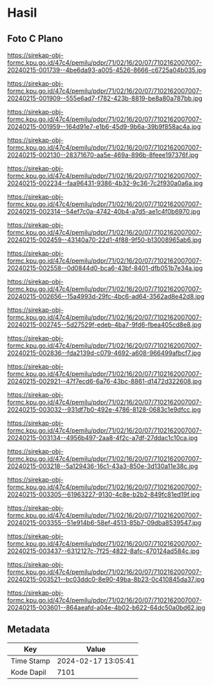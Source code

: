 # Hasil

## Foto C Plano

https://sirekap-obj-formc.kpu.go.id/47c4/pemilu/pdpr/71/02/16/20/07/7102162007007-20240215-001739--4be6da93-a005-4526-8666-c6725a04b035.jpg

https://sirekap-obj-formc.kpu.go.id/47c4/pemilu/pdpr/71/02/16/20/07/7102162007007-20240215-001909--555e6ad7-f782-423b-8819-be8a80a787bb.jpg

https://sirekap-obj-formc.kpu.go.id/47c4/pemilu/pdpr/71/02/16/20/07/7102162007007-20240215-001959--164d91e7-e1b6-45d9-9b6a-39b9f858ac4a.jpg

https://sirekap-obj-formc.kpu.go.id/47c4/pemilu/pdpr/71/02/16/20/07/7102162007007-20240215-002130--28371670-aa5e-469a-896b-8feee197376f.jpg

https://sirekap-obj-formc.kpu.go.id/47c4/pemilu/pdpr/71/02/16/20/07/7102162007007-20240215-002234--faa96431-9386-4b32-9c36-7c2f930a0a6a.jpg

https://sirekap-obj-formc.kpu.go.id/47c4/pemilu/pdpr/71/02/16/20/07/7102162007007-20240215-002314--54ef7c0a-4742-40b4-a7d5-ae1c4f0b6970.jpg

https://sirekap-obj-formc.kpu.go.id/47c4/pemilu/pdpr/71/02/16/20/07/7102162007007-20240215-002459--43140a70-22d1-4f88-9f50-b13008965ab6.jpg

https://sirekap-obj-formc.kpu.go.id/47c4/pemilu/pdpr/71/02/16/20/07/7102162007007-20240215-002558--0d0844d0-bca6-43bf-8401-dfb051b7e34a.jpg

https://sirekap-obj-formc.kpu.go.id/47c4/pemilu/pdpr/71/02/16/20/07/7102162007007-20240215-002656--15a4993d-29fc-4bc6-ad64-3562ad8e42d8.jpg

https://sirekap-obj-formc.kpu.go.id/47c4/pemilu/pdpr/71/02/16/20/07/7102162007007-20240215-002745--5d27529f-edeb-4ba7-9fd6-fbea405cd8e8.jpg

https://sirekap-obj-formc.kpu.go.id/47c4/pemilu/pdpr/71/02/16/20/07/7102162007007-20240215-002836--fda2139d-c079-4692-a608-966499afbcf7.jpg

https://sirekap-obj-formc.kpu.go.id/47c4/pemilu/pdpr/71/02/16/20/07/7102162007007-20240215-002921--47f7ecd6-6a76-43bc-8861-d1472d322608.jpg

https://sirekap-obj-formc.kpu.go.id/47c4/pemilu/pdpr/71/02/16/20/07/7102162007007-20240215-003032--931df7b0-492e-4786-8128-0683c1e9dfcc.jpg

https://sirekap-obj-formc.kpu.go.id/47c4/pemilu/pdpr/71/02/16/20/07/7102162007007-20240215-003134--4956b497-2aa8-4f2c-a7df-27ddac1c10ca.jpg

https://sirekap-obj-formc.kpu.go.id/47c4/pemilu/pdpr/71/02/16/20/07/7102162007007-20240215-003218--5a129436-16c1-43a3-850e-3d130a11e38c.jpg

https://sirekap-obj-formc.kpu.go.id/47c4/pemilu/pdpr/71/02/16/20/07/7102162007007-20240215-003305--61963227-9130-4c8e-b2b2-849fc81ed19f.jpg

https://sirekap-obj-formc.kpu.go.id/47c4/pemilu/pdpr/71/02/16/20/07/7102162007007-20240215-003355--51e914b6-58ef-4513-85b7-09dba8539547.jpg

https://sirekap-obj-formc.kpu.go.id/47c4/pemilu/pdpr/71/02/16/20/07/7102162007007-20240215-003437--6312127c-7f25-4822-8afc-470124ad584c.jpg

https://sirekap-obj-formc.kpu.go.id/47c4/pemilu/pdpr/71/02/16/20/07/7102162007007-20240215-003521--bc03ddc0-8e90-49ba-8b23-0c410845da37.jpg

https://sirekap-obj-formc.kpu.go.id/47c4/pemilu/pdpr/71/02/16/20/07/7102162007007-20240215-003601--864aeafd-a04e-4b02-b622-64dc50a0bd62.jpg


## Metadata

| Key        | Value               |
| ---------- | ------------------- |
| Time Stamp | 2024-02-17 13:05:41 |
| Kode Dapil | 7101                |



